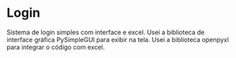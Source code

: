 # Login
Sistema de login simples com interface e excel.
Usei a biblioteca de interface gráfica PySimpleGUI para exibir na tela.
Usei a biblioteca openpyxl para integrar o código com excel.
